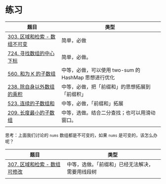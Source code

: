 # 练习

| 题目                                                         | 类型                                                 |
| ------------------------------------------------------------ | ---------------------------------------------------- |
| [303. 区域和检索 - 数组不可变](https://leetcode-cn.com/problems/range-sum-query-immutable/) | 简单，必做                                           |
| [724. 寻找数组的中心下标](https://leetcode-cn.com/problems/find-pivot-index/) | 简单，必做。                                         |
| [560. 和为 K 的子数组](https://leetcode-cn.com/problems/subarray-sum-equals-k/) | 中等，必做，可以使用 two-sum 的 HashMap 思想进行优化 |
| [238. 除自身以外数组的乘积](https://leetcode-cn.com/problems/product-of-array-except-self/) | 中等，必做，把「前缀和」的思想拓展到「前缀积」       |
| [523. 连续的子数组和](https://leetcode-cn.com/problems/continuous-subarray-sum/) | 中等，必做，「前缀和」拓展                           |
| [209. 长度最小的子数组](https://leetcode-cn.com/problems/minimum-size-subarray-sum/) | 中等，选做。结合二分查找；也可以用滑动窗口。         |
|                                                              |                                                      |

思考：上面我们讨论的 `nums` 数组都是不可变的，如果 `nums` 是可变的，该怎么办呢？



| 题目                                                         | 类型                                             |
| ------------------------------------------------------------ | ------------------------------------------------ |
| [307. 区域和检索 - 数组可修改](https://leetcode-cn.com/problems/range-sum-query-mutable/) | 中等，选做。「前缀和」已经无法解决，需要用线段树 |
|                                                              |                                                  |

